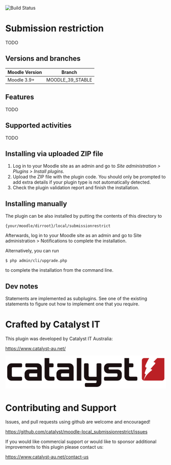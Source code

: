 ![Build Status](https://github.com/catalyst/moodle-local_submissionrestrict/actions/workflows/ci.yml/badge.svg?branch=MOODLE_39_STABLE)

# Submission restriction #

TODO

## Versions and branches ##

| Moodle Version    |  Branch                | 
|-------------------|------------------------|
| Moodle 3.9+       | MOODLE_39_STABLE       | 

## Features ##
                                                      
TODO


## Supported activities ##
TODO


## Installing via uploaded ZIP file ##

1. Log in to your Moodle site as an admin and go to _Site administration >
   Plugins > Install plugins_.
2. Upload the ZIP file with the plugin code. You should only be prompted to add
   extra details if your plugin type is not automatically detected.
3. Check the plugin validation report and finish the installation.

## Installing manually ##

The plugin can be also installed by putting the contents of this directory to

    {your/moodle/dirroot}/local/submissionrestrict

Afterwards, log in to your Moodle site as an admin and go to Site administration >
Notifications to complete the installation.

Alternatively, you can run

    $ php admin/cli/upgrade.php

to complete the installation from the command line.

## Dev notes ##

Statements are implemented as subplugins. See one of the existing statements to figure out how to implement one that you require. 


# Crafted by Catalyst IT

This plugin was developed by Catalyst IT Australia:

https://www.catalyst-au.net/

![Catalyst IT](/pix/catalyst-logo.png?raw=true)

# Contributing and Support

Issues, and pull requests using github are welcome and encouraged!

https://github.com/catalyst/moodle-local_submissionrestrict/issues

If you would like commercial support or would like to sponsor additional improvements
to this plugin please contact us:

https://www.catalyst-au.net/contact-us
